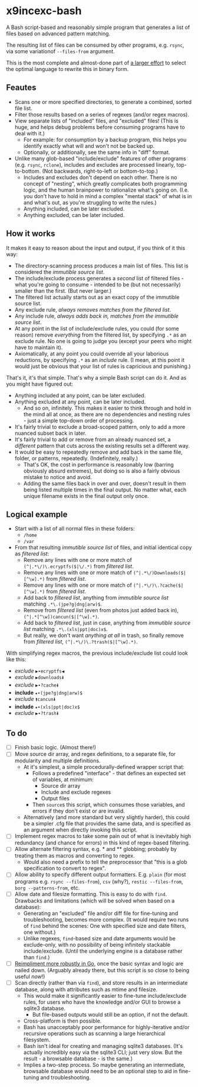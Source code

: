 # x9incexc-bash

A Bash script-based and reasonably simple program that generates a list of files based on advanced pattern matching.

The resulting list of files can be consumed by other programs, e.g. `rsync`, via some variationof `--files-from` argument.

This is the most complete and almost-done part of [a larger effort](https://github.com/x9-testlab/x9incexc_language-selection) to select the optimal language to rewrite this in binary form.

## Feautes

- Scans one or more specified directories, to generate a combined, sorted file list.
- Filter those results based on a series of regexes (and/or regex macros).
- View separate lists of "included" files, and "excluded" files! (This is huge, and helps debug problems before consuming programs have to deal with it.)
    - For example: for consumption by a backup program, this helps you identify exactly what will and won't not be backed up.
    - Optionally, or additionally, see the same info in "diff" format.
- Unlike many glob-based "include/exclude" features of other programs (e.g. `rsync`, `rclone`), includes and excludes are processed linearly, top-to-bottom. (Not backwards, right-to-left or bottom-to-top.)
    - Includes and excludes don't depend on each other. There is no concept of "nesting", which greatly complicates both programming logic, and the human brainpower to rationalize what's going on. (I.e. you don't have to hold in mind a complex "mental stack" of what is in and what's out, as you're struggling to write the rules.)
    - Anything included, can be later excluded.
    - Anything excluded, can be later included.

## How it works

It makes it easy to reason about the input and output, if you think of it this way:

- The directory-scanning process produces a main list of files. This list is considered the _immutible source list_.
- The include/exclude process generates a _second_ list of filtered files - what you're going to consume - intended to be (but not necessarily) smaller than the first. (But never larger.)
- The filtered list actually starts out as an exact copy of the immutible source list.
- Any exclude rule, _always removes matches from the filtered list_.
- Any include rule, _always adds back in, matches from the immutible source list_.
- At any point in the list of include/exclude rules, you could (for some reason) remove _everything_ from the filtered list, by specifying `.*` as an exclude rule. No one is going to judge you (except your peers who might have to maintain it).
- Axiomatically, at any point you could override all your laborious reductions, by specifying `.*` as an _include_ rule. (I mean, at this point it would just be obvious that your list of rules is capricious and punishing.)

That's it, it's that simple. That's why a simple Bash script can do it. And as you might have figured out:

- Anything included at any point, can be later excluded.
- Anything excluded at any point, can be later included.
    - And so on, infinitely. This makes it easier to think through and hold in the mind all at once, as there are no dependencies and nesting rules - just a simple top-down order of processing.
- It's fairly trivial to exclude a broad-scoped pattern, only to add a more nuanced subset back in later.
- It's fairly trivial to add or remove from an already nuanced set, a _different_ pattern that cuts across the existing results set a different way.
- It would be easy to repeatedly remove and add back in the same file, folder, or patterns, repeatedly. (Indefinitely, really.)
    - That's OK, the cost in performance is reasonably low (barring obviously absurd extremes), but doing so is also a fairly obvious mistake to notice and avoid.
    - Adding the same files back in over and over, doesn't result in them being listed multiple times in the final output. No matter what, each unique filename exists in the final output only once.

## Logical example

- Start with a list of all normal files in these folders:
    - `/home`
    - `/var`
- From that resulting _immutible source list_ of files, and initial identical copy as _filtered list_:
    - Remove any lines with one or more match of `(^|.*\/)\.ecryptfs($|\/.*)` from _filtered list_.
    - Remove any lines with one or more match of `(^|.*\/)Downloads($|[^\w].*)` from _filtered list_.
    - Remove any lines with one or more match of `(^|.*\/)\.?cache($|[^\w].*)` from _filtered list_.
    - Add back to _filtered list_, anything from _immutible source list_ matching `.*\.(jpe?g|dng|arw)$`.
    - Remove from _filtered list_ (even from photos just added back in), `(^|.*[^\w])cancun($|[^\w].*)`.
    - Add back to _filtered list_, just in case, anything from _immutible source list_ matching `.*\.(xls|ppt|doc)x$`.
    - But really, we don't want _anything at all_ in trash, so finally remove from _filtered list_, `(^|.*\/)\.?trash($|[^\w].*)`.

With simplifying regex macros, the previous include/exclude list could look like this:

- _exclude_ `▶∙ecryptfs◀`
- _exclude_ `▶downloads🠛`
- _exclude_ `▶∙?cache🠛`
- **include** `★∙(jpe?g|dng|arw)$`
- _exclude_ `🠙cancun🠛`
- **include** `★∙(xls|ppt|doc)x$`
- _exclude_ `▶∙?trash🠛`

## To do

- [ ] Finish basic logic. (Almost there!)
- [ ] Move source dir array, and regex definitions, to a separate file, for modularity and multiple definitions.
    - At it's simplest, a simple procedurally-defined wrapper script that:
        - Follows a predefined "interface" - that defines an expected set of variables, at minimum:
            - Source dir array
            - Include and exclude regexes
            - Output files
        - Then `source`s this script, which consumes those variables, and errors if they don't exist or are invalid.
    - Alternatively (and more standard but very slightly harder), this could be a simpler .cfg file that provides the same data, and is specified as an argument when directly invoking this script.
- [ ] Implement regex macros to take some pain out of what is inevitably high redundancy (and chance for errors) in this kind of regex-based filtering.
- [ ] Allow alternate filtering syntax, e.g. * and ** globbing; probably by treating them as macros and converting to regex.
    - Would also need a prefix to tell the preprocessor that "this is a glob specification to convert to regex".
- [ ] Allow ability to specify different output formatters. E.g. `plain` (for most programs e.g. `rsync --files-from`), `csv` (why?), `restic --files-from`, `borg --patterns-from`, etc.
- [ ] Allow date and filesize formatting. This is easy to do with `find`. Drawbacks and limitations (which will be solved when based on a database):
    - Generating an "excluded" file and/or diff file for fine-tuning and troubleshooting, becomes more complex. (It would require two runs of `find` behind the scenes: One with specified size and date filters, one without.)
    - Unlike regexes, `find`-based size and date arguments would be exclude-only, with no possibility of being infinitely stackable include/exclude. (Until the underlying engine is a database rather than `find`.)
- [ ] [Reimpliment more robustly in Go](https://github.com/x9-testlab/x9incexc-go), once the basic syntax and logic are nailed down. (Arguably already there, but this script is so close to being useful _now_!)
- [ ] Scan directly (rather than via `find`), and store results in an intermediate database, along with attributes such as mtime and filesize.
    - This would make it significantly easier to fine-tune include/exclude rules, for users who have the knowledge and/or GUI to browse a sqlite3 database.
        - But file-based outputs would still be an option, if not the default.
    - Cross-platform is then possible.
    - Bash has unacceptably poor performance for highly-iterative and/or recursive operations such as scanning a large hierarchical filesystem.
    - Bash isn't ideal for creating and managing sqlite3 databases. (It's actually incredibly easy via the sqlite3 CLI; just very slow. But the result - a browsable database - is the same.)
    - Implies a two-step process. So maybe generating an intermediate, browsable database would need to be an optional step to aid in fine-tuning and troubleshooting.
